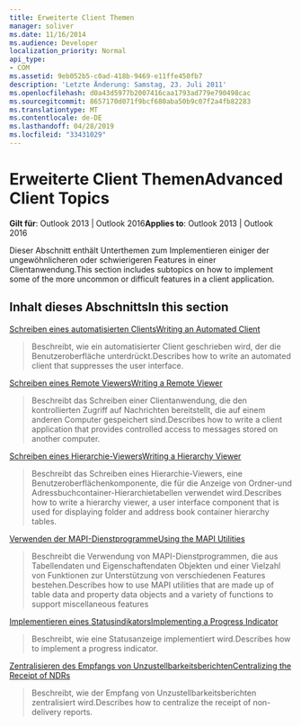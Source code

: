 ```yaml
---
title: Erweiterte Client Themen
manager: soliver
ms.date: 11/16/2014
ms.audience: Developer
localization_priority: Normal
api_type:
- COM
ms.assetid: 9eb052b5-c0ad-418b-9469-e11ffe450fb7
description: 'Letzte Änderung: Samstag, 23. Juli 2011'
ms.openlocfilehash: d0a43d5977b2007416caa1793ad779e790498cac
ms.sourcegitcommit: 8657170d071f9bcf680aba50b9c07f2a4fb82283
ms.translationtype: MT
ms.contentlocale: de-DE
ms.lasthandoff: 04/28/2019
ms.locfileid: "33431029"
---
```

# <a name="advanced-client-topics"></a><span data-ttu-id="4260f-103">Erweiterte Client Themen</span><span class="sxs-lookup"><span data-stu-id="4260f-103">Advanced Client Topics</span></span>

  
  
<span data-ttu-id="4260f-104">**Gilt für**: Outlook 2013 | Outlook 2016</span><span class="sxs-lookup"><span data-stu-id="4260f-104">**Applies to**: Outlook 2013 | Outlook 2016</span></span> 
  
<span data-ttu-id="4260f-105">Dieser Abschnitt enthält Unterthemen zum Implementieren einiger der ungewöhnlicheren oder schwierigeren Features in einer Clientanwendung.</span><span class="sxs-lookup"><span data-stu-id="4260f-105">This section includes subtopics on how to implement some of the more uncommon or difficult features in a client application.</span></span>
  
## <a name="in-this-section"></a><span data-ttu-id="4260f-106">Inhalt dieses Abschnitts</span><span class="sxs-lookup"><span data-stu-id="4260f-106">In this section</span></span>

[<span data-ttu-id="4260f-107">Schreiben eines automatisierten Clients</span><span class="sxs-lookup"><span data-stu-id="4260f-107">Writing an Automated Client</span></span>](writing-an-automated-client.md)
  
> <span data-ttu-id="4260f-108">Beschreibt, wie ein automatisierter Client geschrieben wird, der die Benutzeroberfläche unterdrückt.</span><span class="sxs-lookup"><span data-stu-id="4260f-108">Describes how to write an automated client that suppresses the user interface.</span></span>
    
[<span data-ttu-id="4260f-109">Schreiben eines Remote Viewers</span><span class="sxs-lookup"><span data-stu-id="4260f-109">Writing a Remote Viewer</span></span>](writing-a-remote-viewer.md)
  
> <span data-ttu-id="4260f-110">Beschreibt das Schreiben einer Clientanwendung, die den kontrollierten Zugriff auf Nachrichten bereitstellt, die auf einem anderen Computer gespeichert sind.</span><span class="sxs-lookup"><span data-stu-id="4260f-110">Describes how to write a client application that provides controlled access to messages stored on another computer.</span></span>
    
[<span data-ttu-id="4260f-111">Schreiben eines Hierarchie-Viewers</span><span class="sxs-lookup"><span data-stu-id="4260f-111">Writing a Hierarchy Viewer</span></span>](writing-a-hierarchy-viewer.md)
  
> <span data-ttu-id="4260f-112">Beschreibt das Schreiben eines Hierarchie-Viewers, eine Benutzeroberflächenkomponente, die für die Anzeige von Ordner-und Adressbuchcontainer-Hierarchietabellen verwendet wird.</span><span class="sxs-lookup"><span data-stu-id="4260f-112">Describes how to write a hierarchy viewer, a user interface component that is used for displaying folder and address book container hierarchy tables.</span></span>
    
[<span data-ttu-id="4260f-113">Verwenden der MAPI-Dienstprogramme</span><span class="sxs-lookup"><span data-stu-id="4260f-113">Using the MAPI Utilities</span></span>](using-the-mapi-utilities.md)
  
> <span data-ttu-id="4260f-114">Beschreibt die Verwendung von MAPI-Dienstprogrammen, die aus Tabellendaten und Eigenschaftendaten Objekten und einer Vielzahl von Funktionen zur Unterstützung von verschiedenen Features bestehen.</span><span class="sxs-lookup"><span data-stu-id="4260f-114">Describes how to use MAPI utilities that are made up of table data and property data objects and a variety of functions to support miscellaneous features</span></span>
    
[<span data-ttu-id="4260f-115">Implementieren eines Statusindikators</span><span class="sxs-lookup"><span data-stu-id="4260f-115">Implementing a Progress Indicator</span></span>](implementing-a-progress-indicator.md)
  
> <span data-ttu-id="4260f-116">Beschreibt, wie eine Statusanzeige implementiert wird.</span><span class="sxs-lookup"><span data-stu-id="4260f-116">Describes how to implement a progress indicator.</span></span>
    
[<span data-ttu-id="4260f-117">Zentralisieren des Empfangs von Unzustellbarkeitsberichten</span><span class="sxs-lookup"><span data-stu-id="4260f-117">Centralizing the Receipt of NDRs</span></span>](centralizing-the-receipt-of-ndrs.md)
  
> <span data-ttu-id="4260f-118">Beschreibt, wie der Empfang von Unzustellbarkeitsberichten zentralisiert wird.</span><span class="sxs-lookup"><span data-stu-id="4260f-118">Describes how to centralize the receipt of non-delivery reports.</span></span>
    

